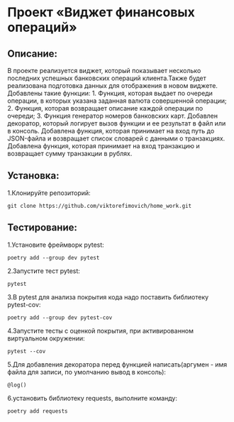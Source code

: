 # Проект «Виджет финансовых операций»

## Описание:

В проекте реализуется виджет, который показывает несколько последних успешных банковских операций клиента.Также будет
реализована подготовка данных для отображения в новом виджете.
Добавлены такие функции: 1. Функция, которая выдает по
очереди операции, в которых указана заданная валюта совершенной операции; 2. Функция, которая возвращает описание каждой
операции по очереди; 3. Функция генератор номеров банковских карт.
Добавлен декоратор, который логирует вызов функции и ее результат в файл или в консоль.
Добавлена функция, которая принимает на вход путь до JSON-файла и возвращает список словарей с данными о транзакциях.
Добавлена функция, которая принимает на вход транзакцию и возвращает сумму транзакции в рублях.

## Установка:

1.Клонируйте репозиторий:

```
git clone https://github.com/viktorefimovich/home_work.git
```

## Тестирование:

1.Установите фреймворк pytest:

```
poetry add --group dev pytest
```

2.Запустите тест pytest:

```
pytest
```

3.В pytest для анализа покрытия кода надо поставить библиотеку pytest-cov:

```
poetry add --group dev pytest-cov
```

4.Запустите тесты с оценкой покрытия, при активированном виртуальном окружении:

```
pytest --cov
```

5.Для добавления декоратора перед функцией написать(аргумен - имя файла для записи, по умолчанию вывод в консоль):

```
@log()
```

6.установить библиотеку requests, выполните команду:

```
poetry add requests
```
